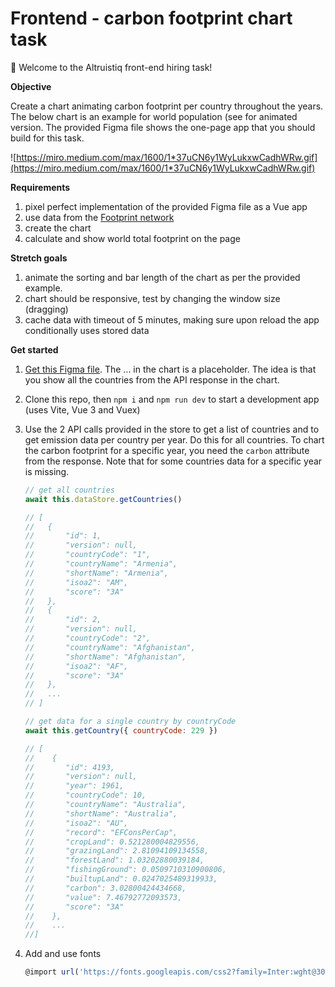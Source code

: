 # Frontend - carbon footprint chart task

👋 Welcome to the Altruistiq front-end hiring task!

**Objective**

Create a chart animating carbon footprint per country throughout the years. The below chart is an example for world population (see for animated version. The provided Figma file shows the one-page app that you should build for this task.

![https://miro.medium.com/max/1600/1*37uCN6y1WyLukxwCadhWRw.gif](https://miro.medium.com/max/1600/1*37uCN6y1WyLukxwCadhWRw.gif)

**Requirements**

1. pixel perfect implementation of the provided Figma file as a Vue app
2. use data from the [Footprint network](https://data.footprintnetwork.org/#/api)
3. create the chart
4. calculate and show world total footprint on the page

**Stretch goals**

1. animate the sorting and bar length of the chart as per the provided example.
2. chart should be responsive, test by changing the window size (dragging)
3. cache data with timeout of 5 minutes, making sure upon reload the app conditionally uses stored data

**Get started**

1. [Get this Figma file](https://www.figma.com/file/WJ1BvQzvFchIFxo67iIywi/Altruistiq-frontend-hiring-task). The ... in the chart is a placeholder. The idea is that you show all the countries from the API response in the chart.

1. Clone this repo, then `npm i` and `npm run dev` to start a development app (uses Vite, Vue 3 and Vuex)

1. Use the 2 API calls provided in the store to get a list of countries and to get emission data per country per year. Do this for all countries. To chart the carbon footprint for a specific year, you need the `carbon` attribute from the response. Note that for some countries data for a specific year is missing.

   ```jsx
   // get all countries
   await this.dataStore.getCountries()

   // [
   //   {
   //       "id": 1,
   //       "version": null,
   //       "countryCode": "1",
   //       "countryName": "Armenia",
   //       "shortName": "Armenia",
   //       "isoa2": "AM",
   //       "score": "3A"
   //   },
   //   {
   //       "id": 2,
   //       "version": null,
   //       "countryCode": "2",
   //       "countryName": "Afghanistan",
   //       "shortName": "Afghanistan",
   //       "isoa2": "AF",
   //       "score": "3A"
   //   },
   //   ...
   // ]

   // get data for a single country by countryCode
   await this.getCountry({ countryCode: 229 })

   // [
   //    {
   //       "id": 4193,
   //       "version": null,
   //       "year": 1961,
   //       "countryCode": 10,
   //       "countryName": "Australia",
   //       "shortName": "Australia",
   //       "isoa2": "AU",
   //       "record": "EFConsPerCap",
   //       "cropLand": 0.521280004829556,
   //       "grazingLand": 2.81094109134558,
   //       "forestLand": 1.03202880039184,
   //       "fishingGround": 0.0509710310900806,
   //       "builtupLand": 0.0247025489319933,
   //       "carbon": 3.02800424434668,
   //       "value": 7.46792772093573,
   //       "score": "3A"
   //    },
   //    ...
   //]
   ```

1. Add and use fonts
   ```jsx
   @import url('https://fonts.googleapis.com/css2?family=Inter:wght@300;400;500;600&display=swap');
   ```

